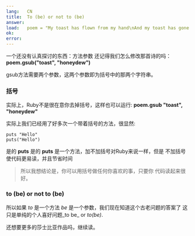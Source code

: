 ```yaml
---
lang:   CN
title:  To (be) or not to (be)
answer:
load:   poem = "My toast has flown from my hand\nAnd my toast has gone to the moon.\nYada yada yada\n"
ok:
error:
---
```


一个还没有认真探讨的东西：方法参数
还记得我们怎么修改那首诗的吗：
__poem.gsub("toast", "honeydew")__

gsub方法需要两个参数，这两个参数即为括号中的那两个字符串。

### 括号
实际上，Ruby不是很在意你去掉括号，这样也可以运行:
__poem.gsub "toast", "honeydew"__

实际上我们已经用了好多次一个带着括号的方法，很显然:

    puts "Hello"
    puts("Hello")

是的 __puts__ 是的 __puts__ 是一个方法，加不加括号对Ruby来说一样，但是
不加括号使代码更易读，并且节省时间

>所以我想结论是，你可以用括号做任何你喜欢的事，只要你
>代码读起来很好。

### to (be) or not to (be)
所以如果 _to_ 是一个方法 _be_ 是一个参数，我们现在知道这个古老问题的答案了
这只是单纯的个人喜好问题_to be_ or _to(be)_.

还想要更多的莎士比亚作品吗，继续读。
